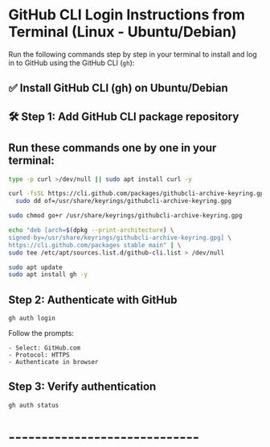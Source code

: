 # GitHub CLI Login Instructions from Terminal (Linux - Ubuntu/Debian)

Run the following commands step by step in your terminal to install and log in to GitHub using the GitHub CLI (`gh`):


## ✅ Install GitHub CLI (gh) on Ubuntu/Debian
## 🛠️ Step 1: Add GitHub CLI package repository
## Run these commands one by one in your terminal:
```bash
type -p curl >/dev/null || sudo apt install curl -y
```
```bash
curl -fsSL https://cli.github.com/packages/githubcli-archive-keyring.gpg | \
  sudo dd of=/usr/share/keyrings/githubcli-archive-keyring.gpg
```
```bash
sudo chmod go+r /usr/share/keyrings/githubcli-archive-keyring.gpg
```
```bash
echo "deb [arch=$(dpkg --print-architecture) \
signed-by=/usr/share/keyrings/githubcli-archive-keyring.gpg] \
https://cli.github.com/packages stable main" | \
sudo tee /etc/apt/sources.list.d/github-cli.list > /dev/null
```
```bash
sudo apt update
sudo apt install gh -y
```
## Step 2: Authenticate with GitHub
```
gh auth login
```
Follow the prompts:
```
- Select: GitHub.com
- Protocol: HTTPS
- Authenticate in browser
```
## Step 3: Verify authentication
```
gh auth status
```
# -----------------------------

